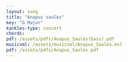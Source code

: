 ```yaml
---
layout: song
title: "Anapus saulės"
key: "G Major"
kankles-type: concert
chords:
pdf: /assets/pdfs/Anapus_Saulės(bass).pdf
musicxml: /assets/musicxml/Anapus_Saulės.mxl
pdf: /assets/pdfs/Anapus_Saulės.pdf
---
```

